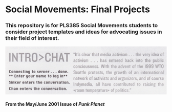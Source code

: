 # Social Movements: Final Projects

### This repository is for PLS385 Social Movements students to consider project templates and ideas for advocating issues in their field of interest.  

![Political Imagery](bemedia.png)
#### From the May/June 2001 Issue of *Punk Planet*

